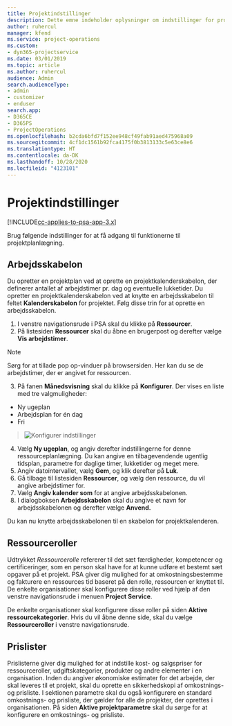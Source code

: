 ```yaml
---
title: Projektindstillinger
description: Dette emne indeholder oplysninger om indstillinger for projektstyring.
author: ruhercul
manager: kfend
ms.service: project-operations
ms.custom:
- dyn365-projectservice
ms.date: 03/01/2019
ms.topic: article
ms.author: ruhercul
audience: Admin
search.audienceType:
- admin
- customizer
- enduser
search.app:
- D365CE
- D365PS
- ProjectOperations
ms.openlocfilehash: b2cda6bfd7f152ee948cf49fab91aed475968a09
ms.sourcegitcommit: 4cf1dc1561b92fca4175f0b3813133c5e63ce8e6
ms.translationtype: HT
ms.contentlocale: da-DK
ms.lasthandoff: 10/28/2020
ms.locfileid: "4123101"
---
```

# <a name="project-settings"></a>Projektindstillinger

[!INCLUDE[cc-applies-to-psa-app-3.x](../includes/cc-applies-to-psa-app-3x.md)]

Brug følgende indstillinger for at få adgang til funktionerne til projektplanlægning.

## <a name="work-template"></a>Arbejdsskabelon

Du opretter en projektplan ved at oprette en projektkalenderskabelon, der definerer antallet af arbejdstimer pr. dag og eventuelle lukketider. Du opretter en projektkalenderskabelon ved at knytte en arbejdsskabelon til feltet **Kalenderskabelon** for projektet. Følg disse trin for at oprette en arbejdsskabelon.

1. I venstre navigationsrude i PSA skal du klikke på **Ressourcer**. 
2. På listesiden **Ressourcer** skal du åbne en brugerpost og derefter vælge **Vis arbejdstimer**.

  > [!NOTE]
  > Sørg for at tillade pop op-vinduer på browsersiden. Her kan du se de arbejdstimer, der er angivet for ressourcen.
  
3. På fanen **Månedsvisning** skal du klikke på **Konfigurer**. Der vises en liste med tre valgmuligheder: 

  - Ny ugeplan
  - Arbejdsplan for én dag
  - Fri

> ![Konfigurer indstillinger](media/project-13.png)

4. Vælg **Ny ugeplan**, og angiv derefter indstillingerne for denne ressourceplanlægning. Du kan angive en tilbagevendende ugentlig tidsplan, parametre for daglige timer, lukketider og meget mere.
5. Angiv datointervallet, vælg **Gem**, og klik derefter på **Luk**. 
6. Gå tilbage til listesiden **Ressourcer**, og vælg den ressource, du vil angive arbejdstimer for. 
7. Vælg **Angiv kalender som** for at angive arbejdsskabelonen. 
8. I dialogboksen **Arbejdsskabelon** skal du angive et navn for arbejdsskabelonen og derefter vælge **Anvend.** 

Du kan nu knytte arbejdsskabelonen til en skabelon for projektkalenderen.

## <a name="resource-roles"></a>Ressourceroller

Udtrykket *Ressourcerolle* refererer til det sæt færdigheder, kompetencer og certificeringer, som en person skal have for at kunne udføre et bestemt sæt opgaver på et projekt. PSA giver dig mulighed for at omkostningsbestemme og fakturere en ressources tid baseret på den rolle, ressourcen er knyttet til. De enkelte organisationer skal konfigurere disse roller ved hjælp af den venstre navigationsrude i menuen **Project Service**.

De enkelte organisationer skal konfigurere disse roller på siden **Aktive ressourcekategorier**. Hvis du vil åbne denne side, skal du vælge **Ressourceroller** i venstre navigationsrude.

## <a name="price-lists"></a>Prislister

Prislisterne giver dig mulighed for at indstille kost- og salgspriser for ressourceroller, udgiftskategorier, produkter og andre elementer i en organisation. Inden du angiver økonomiske estimater for det arbejde, der skal leveres til et projekt, skal du oprette en sikkerhedskopi af omkostnings- og prisliste. I sektionen parametre skal du også konfigurere en standard omkostnings- og prisliste, der gælder for alle de projekter, der oprettes i organisationen. På siden **Aktive projektparametre** skal du sørge for at konfigurere en omkostnings- og prisliste.

